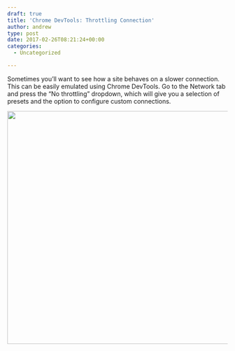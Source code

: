 ```yaml
---
draft: true
title: 'Chrome DevTools: Throttling Connection'
author: andrew
type: post
date: 2017-02-26T08:21:24+00:00
categories:
  - Uncategorized

---
```

Sometimes you&#8217;ll want to see how a site behaves on a slower connection. This can be easily emulated using Chrome DevTools. Go to the Network tab and press the &#8220;No throttling&#8221; dropdown, which will give you a selection of presets and the option to configure custom connections.

<img src="http://162.243.184.248/wp-content/uploads/2017/01/chrome-developer-throttle-connection.png" alt="" width="800" height="532" class="aligncenter size-full wp-image-4754" srcset="http://162.243.184.248/wp-content/uploads/2017/01/chrome-developer-throttle-connection.png 800w, http://162.243.184.248/wp-content/uploads/2017/01/chrome-developer-throttle-connection-300x200.png 300w, http://162.243.184.248/wp-content/uploads/2017/01/chrome-developer-throttle-connection-768x511.png 768w" sizes="(max-width: 709px) 85vw, (max-width: 909px) 67vw, (max-width: 984px) 61vw, (max-width: 1362px) 45vw, 600px" />
